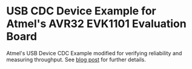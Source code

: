 # USB CDC Device Example for Atmel's AVR32 EVK1101 Evaluation Board

Atmel's USB Device CDC Example modified for verifying reliability and measuring throughput. See [blog post](https://tewarid.github.io/2014/03/16/measuring-data-rate-of-asf-usb-device-cdc-example.html) for further details.

